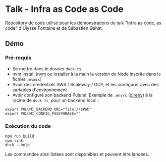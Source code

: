 # Talk - Infra as Code as Code

Repository de code utilisé pour les démonstrations du talk "Infra as code, as code" d'Ulysse Fontaine et de Sébastien Gahat.

## Démo

### Pré-requis

- Se mettre dans le dossier ``duck-ts``
- nvm install ([nvm](https://github.com/nvm-sh/nvm) ou installer à la main la version de Node inscrite dans le fichier `.nvmrc`)
- Avoir des credentials AWS / Scaleway / GCP, et les configurer avec des variables d'environnement
- Avoir configuré son backend Pulumi. 
Exemple de `.envrc` ([direnv](https://direnv.net/)) à la racine de `duck-ts`, pour un backend local :
```
export PULUMI_BACKEND_URL="file://$PWD"
export PULUMI_CONFIG_PASSPHRASE=""
```

### Exécution du code

````
npm run build
npm link
duck --help
````
Les commandes ainsi listées sont disponibles et peuvent être lancées.

